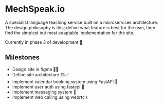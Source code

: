 MechSpeak.io
============

A specialist language teaching service built on a microservices architecture. The design philosophy is this; define what feature is best for the user, then find the simplest but most adaptable implementation for the site.

Currently in phase 3 of development 🚀


Milestones
----------

- Design site in figma 🎨✅
- Define site architecture 🏗️✅
- Implement calendar booking system using FastAPI 📅
- Implement user auth using fastapi 🔑
- Implement messaging system 💬
- Implement web calling using webrtc 📞
